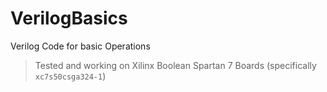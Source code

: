 # VerilogBasics
Verilog Code for basic Operations

> Tested and working on Xilinx Boolean Spartan 7 Boards (specifically `xc7s50csga324-1`)
